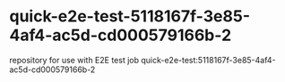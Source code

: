 # quick-e2e-test-5118167f-3e85-4af4-ac5d-cd000579166b-2
repository for use with E2E test job quick-e2e-test:5118167f-3e85-4af4-ac5d-cd000579166b-2
